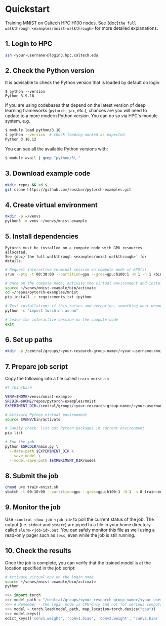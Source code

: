 # Quickstart

Training MNIST on Caltech HPC H100 nodes.
See {doc}`the full walkthrough <examples/mnist-walkthrough>` for more detailed explanations.

## 1. Login to HPC

```bash
ssh <your-username>@login3.hpc.caltech.edu
```

## 2. Check the Python version

It is advisable to check the Python version that is loaded by default on login:

```
$ python --version
Python 3.9.18
```

If you are using codebases that depend on the latest version of deep learning
frameworks (`pytorch`, `jax`, etc.), chances are you will need to update to a
more modern Python version.
You can do so via HPC's module system, e.g.

```bash
$ module load python/3.10
$ python --version  # check loading worked as expected
Python 3.10.12
```

You can see all the available Python versions with:

```bash
$ module avail | grep "python/3\."
```

## 3. Download example code

```bash
mkdir repos && cd $_
git clone https://github.com/rossbar/pytorch-examples.git
```

## 4. Create virtual environment

```bash
mkdir -p ~/venvs
python3 -m venv ~/venvs/mnist-example
```

## 5. Install dependencies

```{note}
Pytorch must be installed on a compute node with GPU resources allocated.
See {doc}`the full walkthrough <examples/mnist-walkthrough>` for details.
```

```bash
# Request interactive terminal session on compute node w/ GPU(s)
srun --pty -t 00:30:00 --partition=gpu --gres=gpu:h100:1 -N 1 -n 1 /bin/bash -l

# Once on the compute node, activate the virtual environment and install dependencies
source ~/venvs/mnist-example/bin/activate
cd ~/repos/pytorch-examples/mnist
pip install -r requirements.txt ipython

# Test installation: if this raises and exception, something went wrong
python -c "import torch.nn as nn"

# Leave the interactive session on the compute node
exit
```

## 6. Set up paths

```bash
mkdir -p /central/groups/<your-research-group-name>/<your-username>/mnist_example
```

## 7. Prepare job script

Copy the following into a file called `train-mnist.sh`

```bash
#! /bin/bash

VENV=$HOME/venvs/mnist-example
SRCDIR=$HOME/repos/pytorch-examples/mnist
EXPERIMENT_DIR=/central/groups/<your-research-group-name>/<your-username>/mnist_example

# Activate Python virtual environment
source $VENV/bin/activate

# Sanity check: list out Python packages in current environment
pip list

# Run the job
python $SRCDIR/main.py \
  --data-path $EXPERIMENT_DIR \
  --save-model \
  --model-save-path $EXPERIMENT_DIR/model
```

## 8. Submit the job

```bash
chmod u+x train-mnist.sh
sbatch -t 00:10:00 --partition=gpu --gres=gpu:h100:1 -N 1 -n 8 train-mnist.sh
```

## 9. Monitor the job

Use `scontrol show job <job-id>` to poll the current status of the job.
The output (i.e. `stdout` and `stderr`) are piped to a file in your home
directory called `slurm-<job-id>.out`.
You can safely monitor this file as well using a read-only pager such as `less`,
even while the job is still running.

## 10. Check the results

Once the job is complete, you can verify that the trained model is at the
location specified in the job script:

```bash
# Activate virtual env on the login node
source ~/venvs/mnist-example/bin/activate
python
```

```python
>>> import torch
>>> model_path = "/central/groups/<your-research-group-name>/<your-username>/mnist_example/model/mnist_cnn.pt"
>>> # Remember - the login node is CPU-only and not for serious computation.
>>> model = torch.load(model_path, map_location=torch.device("cpu"))
>>> model.keys()
odict_keys(['conv1.weight', 'conv1.bias', 'conv2.weight', 'conv2.bias', 'fc1.weight', 'fc1.bias', 'fc2.weight', 'fc2.bias'])
```
